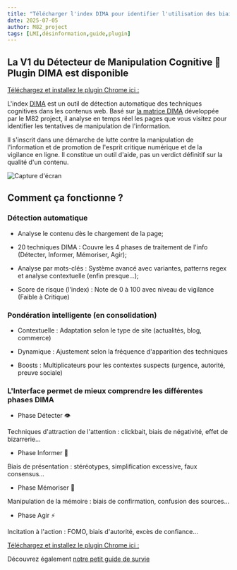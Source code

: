 ```yaml
---
title: "Télécharger l'index DIMA pour identifier l'utilisation des biais cognitifs en ligne"
date: 2025-07-05
author: M82_project
tags: [LMI,désinformation,guide,plugin]
---
```


## La V1 du Détecteur de Manipulation Cognitive 🧠 Plugin DIMA est disponible

[Téléchargez et installez le plugin Chrome ici :](https://github.com/M82-project/DIMA/tree/main/plugin/plugin_chrome/fichiers%20%C3%A0%20t%C3%A9l%C3%A9charger)

L'index [DIMA](https://m82-project.org/ressources/framework_dima_presentation/) est un outil de détection automatique des techniques cognitives dans les contenus web. Basé sur [la matrice DIMA](https://github.com/M82-project/DIMA) développée par le M82 project, il analyse en temps réel les pages que vous visitez pour identifier les tentatives de manipulation de l'information.

Il s'inscrit dans une démarche de lutte contre la manipulation de l'information et de promotion de l'esprit critique numérique et de la vigilance en ligne. Il constitue un outil d'aide, pas un verdict définitif sur la qualité d'un contenu.

![Capture d'écran](/images/DIMA/analyse.png)

## Comment ça fonctionne ?

### Détection automatique

- Analyse le contenu dès le chargement de la page;

- 20 techniques DIMA : Couvre les 4 phases de traitement de l'info (Détecter, Informer, Mémoriser, Agir);

- Analyse par mots-clés : Système avancé avec variantes, patterns regex et analyse contextuelle (enfin presque...);

- Score de risque (l'index) : Note de 0 à 100 avec niveau de vigilance (Faible à Critique)

### Pondération intelligente (en consolidation)

- Contextuelle : Adaptation selon le type de site (actualités, blog, commerce)

- Dynamique : Ajustement selon la fréquence d'apparition des techniques

- Boosts : Multiplicateurs pour les contextes suspects (urgence, autorité, preuve sociale)

### L'Interface permet de mieux comprendre les différentes phases DIMA

- Phase Détecter 👁️

Techniques d'attraction de l'attention : clickbait, biais de négativité, effet de bizarrerie...

- Phase Informer 📢

Biais de présentation : stéréotypes, simplification excessive, faux consensus...

- Phase Mémoriser 🧠

Manipulation de la mémoire : biais de confirmation, confusion des sources...

- Phase Agir ⚡

Incitation à l'action : FOMO, biais d'autorité, excès de confiance...

[Téléchargez et installez le plugin Chrome ici :](https://github.com/M82-project/DIMA/tree/main/plugin/plugin_chrome/fichiers%20%C3%A0%20t%C3%A9l%C3%A9charger)

Découvrez également [notre petit guide de survie](https://m82-project.org/ressources/le_guide_lmi/)

